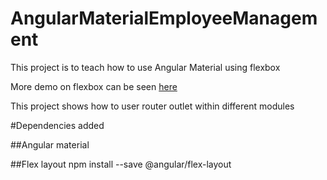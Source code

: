 # AngularMaterialEmployeeManagement
This project is to teach how to use Angular Material using flexbox

More demo on flexbox can be seen [here](https://tburleson-layouts-demos.firebaseapp.com/#/docs)

This project shows how to user router outlet within different modules

#Dependencies added

##Angular material

##Flex layout
    npm install --save @angular/flex-layout
